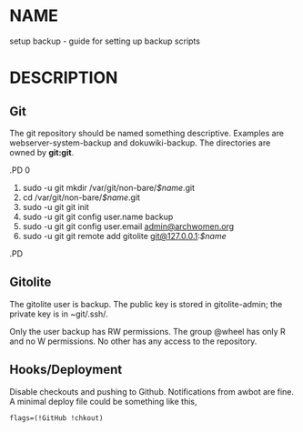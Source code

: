 NAME
====

setup backup - guide for setting up backup scripts

DESCRIPTION
===========

Git
---

The git repository should be named something descriptive. Examples are webserver-system-backup and dokuwiki-backup. The directories are owned by **git:git**.

.PD 0

1. sudo -u git mkdir /var/git/non-bare/_$name_.git   
2. cd /var/git/non-bare/_$name_.git
3. sudo -u git git init
4. sudo -u git git config user.name backup
5. sudo -u git git config user.email admin@archwomen.org
6. sudo -u git git remote add gitolite git@127.0.0.1:_$name_

.PD

Gitolite
--------

The gitolite user is backup. The public key is stored in gitolite-admin; the private key is in ~git/.ssh/.

Only the user backup has RW permissions. The group @wheel has only R and no W permissions. No other has any access to the repository.

Hooks/Deployment
-----

Disable checkouts and pushing to Github. Notifications from awbot are fine. A minimal deploy file could be something like this,

    flags=(!GitHub !chkout)
